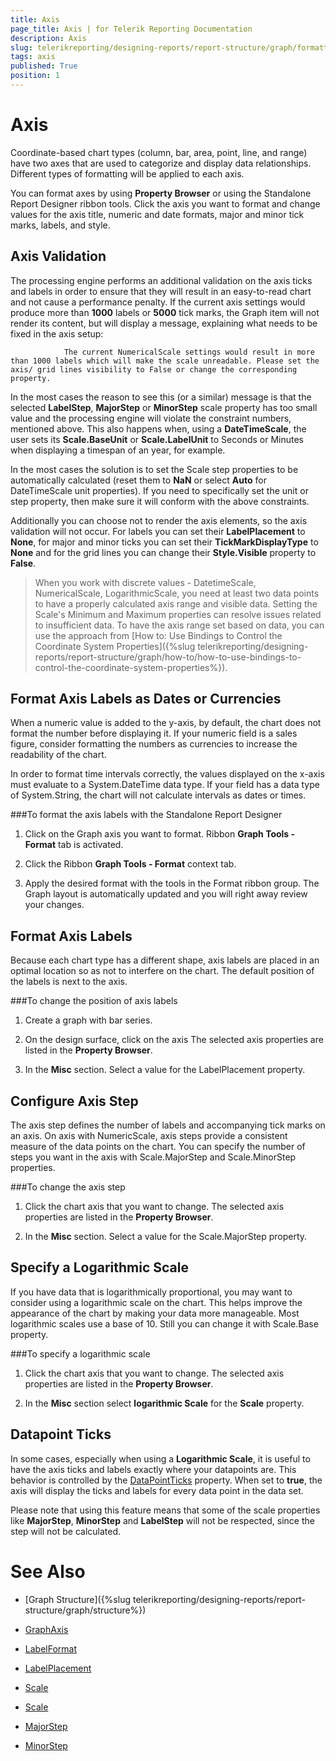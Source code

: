 ```yaml
---
title: Axis
page_title: Axis | for Telerik Reporting Documentation
description: Axis
slug: telerikreporting/designing-reports/report-structure/graph/formatting-a-graph/axis
tags: axis
published: True
position: 1
---
```


# Axis



Coordinate-based chart types (column, bar, area, point, line, and range)         have two axes that are used to categorize and display data relationships.         Different types of formatting will be applied to each axis.       

You can format axes by using __Property Browser__ or using the Standalone Report Designer ribbon tools.         Click the axis you want to format and change values for the axis         title, numeric and date formats, major and minor tick marks, labels, and style.       

## Axis Validation

The processing engine performs an additional validation on the axis ticks and labels in order to ensure that they will result in an           easy-to-read chart and not cause a performance penalty. If the current axis settings would produce more than __1000__         labels or __5000__ tick marks, the Graph item will not render its content, but will display a message, explaining what           needs to be fixed in the axis setup:         

`             The current NumericalScale settings would result in more than 1000 labels which will make the scale unreadable. Please set the axis/ grid lines visibility to False or change the corresponding property.           `

In the most cases the reason to see this (or a similar) message is that the selected __LabelStep__,           __MajorStep__ or __MinorStep__ scale property           has too small value and the processing engine will violate the constraint numbers, mentioned above. This also happens when, using a           __DateTimeScale__, the user sets its __Scale.BaseUnit__ or __Scale.LabelUnit__ to Seconds or Minutes           when displaying a timespan of an year, for example.         

In the most cases the solution is to set the Scale step properties to be automatically calculated (reset them to __NaN__         or select __Auto__ for DateTimeScale unit properties). If you need to specifically set the unit or step property,           then make sure it will conform with the above constraints.         

Additionally you can choose not to render the axis elements, so the axis validation will not occur. For labels you can set their           __LabelPlacement__ to __None__, for major and minor ticks you can set their __TickMarkDisplayType__         to __None__ and for the grid lines you can change their __Style.Visible__ property to __False__.         

> When you work with discrete values - DatetimeScale, NumericalScale, LogarithmicScale,             you need at least two data points to have a properly calculated axis range and visible data.             Setting the Scale's Minimum and Maximum properties can resolve issues related to insufficient data.             To have the axis range set based on data, you can use the approach from             [How to: Use Bindings to Control the Coordinate System Properties]({%slug telerikreporting/designing-reports/report-structure/graph/how-to/how-to-use-bindings-to-control-the-coordinate-system-properties%}).           


## Format Axis Labels as Dates or Currencies

When a numeric value is added to the y-axis, by default, the chart does not format the number before displaying it.           If your numeric field is a sales figure, consider formatting the numbers as currencies to increase the readability of the chart.         

In order to format time intervals correctly, the values displayed on the x-axis must evaluate to a System.DateTime data type.           If your field has a data type of System.String, the chart will not calculate intervals as dates or times.         

###To format the axis labels with the Standalone Report Designer

1. Click on the Graph axis you want to format.    Ribbon __Graph Tools - Format__ tab is activated.                 

1. Click the Ribbon __Graph Tools - Format__ context tab.                 

1. Apply the desired format with the tools in the Format ribbon group.    The Graph layout is automatically updated and you will right away review your changes.

## Format Axis Labels

Because each chart type has a different shape, axis labels are placed in an optimal location so as not to interfere on the chart.           The default position of the labels is next to the axis.         

###To change the position of axis labels

1. Create a graph with bar series.

1. On the design surface, click on the axis    The selected axis properties are listed in the __Property Browser__.                 

1. In the __Misc__ section. Select a value for the LabelPlacement property.                 

## Configure Axis Step

The axis step defines the number of labels and accompanying tick marks on an axis.           On axis with NumericScale, axis steps provide a consistent measure of the data points on the chart.           You can specify the number of steps you want in the axis with Scale.MajorStep and Scale.MinorStep properties.         

###To change the axis step

1. Click the chart axis that you want to change.    The selected axis properties are listed in the __Property Browser__.                 

1. In the __Misc__ section. Select a value for the Scale.MajorStep property.                 

## Specify a Logarithmic Scale

If you have data that is logarithmically proportional, you may want to consider using a logarithmic scale on the chart.           This helps improve the appearance of the chart by making your data more manageable.           Most logarithmic scales use a base of 10. Still you can change it with Scale.Base property.         

###To specify a logarithmic scale

1. Click the chart axis that you want to change.    The selected axis properties are listed in the __Property Browser__.                 

1. In the __Misc__ section select __logarithmic Scale__ for the __Scale__ property.                 

## Datapoint Ticks

In some cases, especially when using a __Logarithmic Scale__, it is useful to have the axis ticks and labels           exactly where your datapoints are. This behavior is controlled by the            [DataPointTicks](/reporting/api/Telerik.Reporting.NumericalScaleBase#Telerik_Reporting_NumericalScaleBase_DataPointTicks)  property. When set to           __true__, the axis will display the ticks and labels for every data point in the data set.         

Please note that using this feature means that some of the scale properties like __MajorStep__,           __MinorStep__ and __LabelStep__ will not be respected, since the step will not be calculated.         


# See Also


 

* [Graph Structure]({%slug telerikreporting/designing-reports/report-structure/graph/structure%}) 

* [GraphAxis](/reporting/api/Telerik.Reporting.GraphAxis)  

* [LabelFormat](/reporting/api/Telerik.Reporting.GraphAxis#Telerik_Reporting_GraphAxis_LabelFormat)  

* [LabelPlacement](/reporting/api/Telerik.Reporting.GraphAxis#Telerik_Reporting_GraphAxis_LabelPlacement)  

* [Scale](/reporting/api/Telerik.Reporting.GraphAxis#Telerik_Reporting_GraphAxis_Scale)  

* [Scale](/reporting/api/Telerik.Reporting.Scale)  

* [MajorStep](/reporting/api/Telerik.Reporting.NumericalScale#Telerik_Reporting_NumericalScale_MajorStep)  

* [MinorStep](/reporting/api/Telerik.Reporting.NumericalScale#Telerik_Reporting_NumericalScale_MinorStep)

